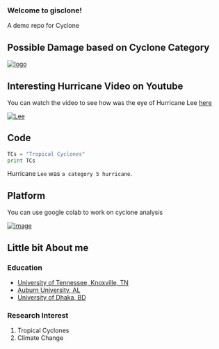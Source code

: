 ### Welcome to gisclone!
A demo repo for Cyclone

## Possible Damage based on Cyclone Category 

[![logo](https://info.alcoimpact.com/hs-fs/hubfs/Hurricane%20Safety/Saffir-Simpson%20Hurricane%20Scale.jpg?width=3453&name=Saffir-Simpson%20Hurricane%20Scale.jpg)](https://info.alcoimpact.com/hs-fs/hubfs/Hurricane%20Safety/Saffir-Simpson%20Hurricane%20Scale.jpg?width=3453&name=Saffir-Simpson%20Hurricane%20Scale.jpg)

## Interesting Hurricane Video on Youtube 

You can watch the video to see how was the eye of Hurricane Lee [here](https://youtu.be/AwoKkCye1F0) 

[![Lee](https://pbs.twimg.com/media/F5gfcl6XIAAbLiJ?format=jpg&name=large)](https://pbs.twimg.com/media/F5gfcl6XIAAbLiJ?format=jpg&name=large)

## Code

```python
TCs = "Tropical Cyclones"
print TCs
```
Hurricane `Lee` was `a category 5 hurricane`.

## Platform

You can use google colab to work on cyclone analysis

[![image](https://colab.research.google.com/assets/colab-badge.svg)](https://colab.research.google.com/)

## Little bit About me

### Education 
- [University of Tennessee, Knoxville, TN](https://geography.utk.edu/)
- [Auburn University, AL](https://www.auburn.edu/cosam/departments/geosciences/)
- [University of Dhaka, BD](https://du.ac.bd/body/GEN)


### Research Interest
1. Tropical Cyclones
2. Climate Change

